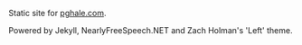 Static site for [pghale.com](http://www.pghale.com/).

Powered by Jekyll, NearlyFreeSpeech.NET and Zach Holman's 'Left' theme.
